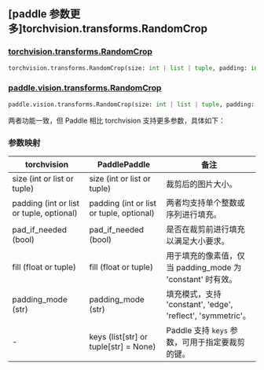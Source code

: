 ## [paddle 参数更多]torchvision.transforms.RandomCrop

### [torchvision.transforms.RandomCrop](https://pytorch.org/vision/main/generated/torchvision.transforms.RandomCrop.html)

```python
torchvision.transforms.RandomCrop(size: int | list | tuple, padding: int | list | tuple = None, pad_if_needed: bool = False, fill: float | tuple = 0, padding_mode: str = 'constant')
```

### [paddle.vision.transforms.RandomCrop](https://www.paddlepaddle.org.cn/documentation/docs/zh/develop/api/paddle/vision/transforms/RandomCrop_cn.html)

```python
paddle.vision.transforms.RandomCrop(size: int | list | tuple, padding: int | list | tuple = None, pad_if_needed: bool = False, fill: float | tuple = 0, padding_mode: str = 'constant', keys: list[str] | tuple[str] = None)
```

两者功能一致，但 Paddle 相比 torchvision 支持更多参数，具体如下：

### 参数映射

| torchvision | PaddlePaddle | 备注                                                         |
| ---------------------------------- | ------------------------------------ | ------------------------------------------------------------ |
| size (int or list or tuple)             | size (int or list or tuple)          | 裁剪后的图片大小。                                           |
| padding (int or list or tuple, optional) | padding (int or list or tuple, optional) | 两者均支持单个整数或序列进行填充。                           |
| pad_if_needed (bool)               | pad_if_needed (bool)                 | 是否在裁剪前进行填充以满足大小要求。                         |
| fill (float or tuple)        | fill (float or tuple)                | 用于填充的像素值，仅当 padding_mode 为 'constant' 时有效。   |
| padding_mode (str)                 | padding_mode (str)                   | 填充模式，支持 'constant', 'edge', 'reflect', 'symmetric'。 |
| -                                  | keys (list[str] or tuple[str] = None) | Paddle 支持 `keys` 参数，可用于指定要裁剪的键。            |
